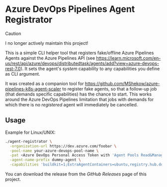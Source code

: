 # Azure DevOps Pipelines Agent Registrator

> [!CAUTION]
> I no longer actively maintain this project!

This is a simple CLI helper tool that registers fake/offline Azure Pipelines Agents against the Azure Pipelines API
(see https://learn.microsoft.com/en-us/rest/api/azure/devops/distributedtask/agents/add?view=azure-devops-rest-7.0).
It sets the agent's _system_ capability to any capabilities you define as CLI argument.

It was created as a companion tool for https://github.com/MShekow/azure-pipelines-k8s-agent-scaler to register fake
agents, so that a follow-up job (that demands specific capabilities) has the chance to start. This works around the
Azure DevOps Pipelines limitation that jobs with demands for which there is no _registered_ agent will immediately be
cancelled.

## Usage

Example for Linux/UNIX:

```bash
./agent-registrator \
  -organization-url https://dev.azure.com/foobar \
  -pool-name your-azure-devops-pool-name \
  -pat <Azure DevOps Personal Access Token with 'Agent Pools Read&Manage' permission> \
  -agent-name-prefix dummy-agent \
  -capabilities 'buildkit=1;ExtraAgentContainers=ubuntu,registry.hub.docker.com/library/ubuntu:22.04,250m,64Mi'
```

You can download the release from the _GitHub Releases_ page of this project.

